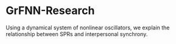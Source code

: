 # GrFNN-Research
Using a dynamical system of nonlinear oscillators, we explain the relationship between SPRs and interpersonal synchrony.
